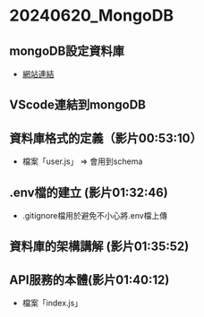 # 20240620_MongoDB
## mongoDB設定資料庫
* <a href="https://www.mongodb.com/zh-cn/lp/cloud/atlas/try4?utm_content=rlsavisitor&utm_source=google&utm_campaign=search_gs_pl_evergreen_atlas_core_retarget-brand_gic-null_apac-all_ps-all_desktop_eng_lead&utm_term=mongodb&utm_medium=cpc_paid_search&utm_ad=e&utm_ad_campaign_id=14412646476&adgroup=131761130812&cq_cmp=14412646476&gad_source=1&gclid=Cj0KCQiAyoi8BhDvARIsAO_CDsB1lPCGqLjSQuwEXuJLGJRf8VOXjNMqoSPrkjLfA1M9sOerWh8dYpQaAhYvEALw_wcB">網站連結</a>
## VScode連結到mongoDB
## 資料庫格式的定義（影片00:53:10）
* 檔案「user.js」 => 會用到schema
## .env檔的建立 (影片01:32:46)
* .gitignore檔用於避免不小心將.env檔上傳
## 資料庫的架構講解 (影片01:35:52)
## API服務的本體(影片01:40:12)
* 檔案「index.js」

